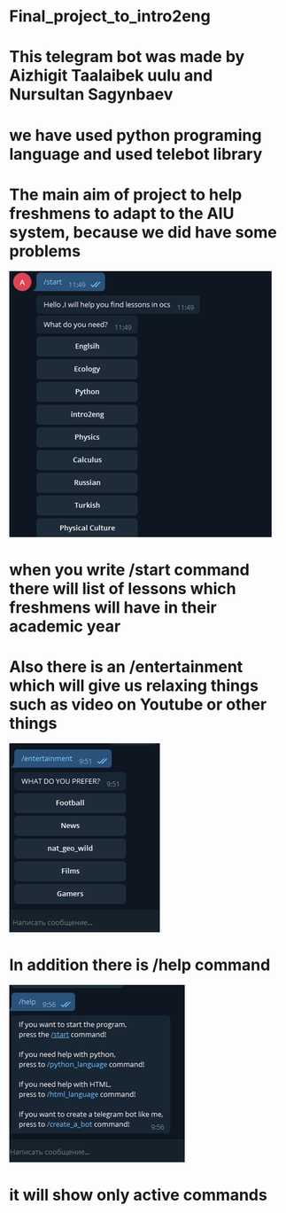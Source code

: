 # Final_project_to_intro2eng
# This telegram bot was made by Aizhigit Taalaibek uulu and Nursultan Sagynbaev
# we have used python programing language and used telebot library
# The main aim of project to help freshmens to adapt to the AIU system, because we did have some problems
![](https://raw.githubusercontent.com/aizhigit02/Final_project_to_intro2eng/main/3.PNG)
# when you write /start command there will list of lessons which freshmens will have in their academic year
# Also there is an /entertainment which will give us relaxing things such as video on Youtube or other things
![](https://raw.githubusercontent.com/aizhigit02/Final_project_to_intro2eng/main/4.PNG)
# In addition there is /help command
![](https://raw.githubusercontent.com/aizhigit02/Final_project_to_intro2eng/main/5.PNG)
# it will show only active commands
